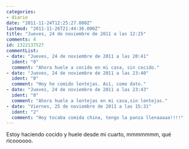 ```yaml
---
categories:
- diario
date: "2011-11-24T12:25:27.000Z"
lastmod: "2011-11-26T21:44:36.000Z"
title: "Jueves, 24 de noviembre de 2011 a las 12:25"
comments: 4
id: 1322137527
commentList:
- date: "Jueves, 24 de noviembre de 2011 a las 20:41"
  ident: "0"
  comment: "Ahora huele a cocido en mi casa, sin cocido."
- date: "Jueves, 24 de noviembre de 2011 a las 23:40"
  ident: "0"
  comment: "Hoy he comido lentejas. Así, como dato."
- date: "Jueves, 24 de noviembre de 2011 a las 23:43"
  ident: "0"
  comment: "Ahora huele a lentejas en mi casa,sin lentejas."
- date: "Viernes, 25 de noviembre de 2011 a las 15:31"
  ident: "2"
  comment: "Hoy tocaba comida china, tengo la panza llenaaaaa!!!!"
---
```


Estoy haciendo cocido y huele desde mi cuarto, mmmmmmm, qué ricoooooo.